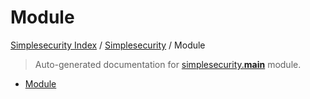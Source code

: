 # Module

[Simplesecurity Index](../README.md#simplesecurity-index) /
[Simplesecurity](./index.md#simplesecurity) /
Module

> Auto-generated documentation for [simplesecurity.__main__](../../../simplesecurity/__main__.py) module.

- [Module](#module)
